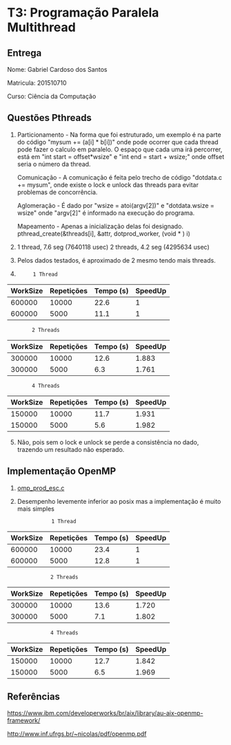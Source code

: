 # T3: Programação Paralela Multithread

## Entrega

Nome: Gabriel Cardoso dos Santos

Matricula: 201510710

Curso: Ciência da Computação

## Questões Pthreads

1. Particionamento - Na forma que foi estruturado, um exemplo é na parte do código "mysum += (a[i] * b[i])" onde pode ocorrer que cada thread pode fazer o calculo em paralelo. O espaço que cada uma irá percorrer, está em "int start = offset*wsize" e "int end = start + wsize;" onde offset seria o número da thread.

   Comunicação - A comunicação é feita pelo trecho de código "dotdata.c += mysum", onde existe o lock e unlock das threads para evitar problemas de concorrência.

   Aglomeração - É dado por "wsize = atoi(argv[2])" e "dotdata.wsize = wsize" onde "argv[2]" é informado na execução do programa.

   Mapeamento - Apenas a inicialização delas foi designado. pthread_create(&threads[i], &attr, dotprod_worker, (void * ) i)


2. 1 thread, 7.6 seg (7640118 usec)
   2 threads, 4.2 seg (4295634 usec)



3. Pelos dados testados, é aproximado de 2 mesmo tendo mais threads.


4.          1 Thread

|  WorkSize  | Repetições | Tempo (s) | SpeedUp |
|------------|------------|-----------|---------|
|   600000   |   10000    |   22.6    |    1    |
|   600000   |    5000    |   11.1    |    1    |

            2 Threads

|  WorkSize  | Repetições | Tempo (s) | SpeedUp |
|------------|------------|-----------|---------|
|  300000    |   10000    |   12.6    |  1.883  |
|  300000    |    5000    |    6.3    |  1.761  |


            4 Threads

|  WorkSize  | Repetições | Tempo (s) | SpeedUp |
|------------|------------|-----------|---------|
|  150000    |   10000    |   11.7    |  1.931  |
|  150000    |    5000    |    5.6    |  1.982  |




5. Não, pois sem o lock e unlock se perde a consistência no dado, trazendo um resultado não esperado.



## Implementação OpenMP

1. [omp_prod_esc.c](openmp/omp_prod_esc.c)


2. Desempenho levemente inferior ao posix mas a implementação é muito mais simples

                  1 Thread

|  WorkSize  | Repetições | Tempo (s) | SpeedUp |
|------------|------------|-----------|---------|
|   600000   |   10000    |   23.4    |    1    |
|   600000   |    5000    |   12.8    |    1    |

                  2 Threads

|  WorkSize  | Repetições | Tempo (s) | SpeedUp |
|------------|------------|-----------|---------|
|  300000    |   10000    |   13.6    |  1.720  |
|  300000    |    5000    |    7.1    |  1.802  |


                  4 Threads

|  WorkSize  | Repetições | Tempo (s) | SpeedUp |
|------------|------------|-----------|---------|
|  150000    |   10000    |   12.7    |  1.842  |
|  150000    |    5000    |    6.5    |  1.969  |



## Referências

https://www.ibm.com/developerworks/br/aix/library/au-aix-openmp-framework/

http://www.inf.ufrgs.br/~nicolas/pdf/openmp.pdf
